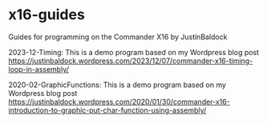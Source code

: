# x16-guides
Guides for programming on the Commander X16 by JustinBaldock

2023-12-Timing: This is a demo program based on my Wordpress blog post
https://justinbaldock.wordpress.com/2023/12/07/commander-x16-timing-loop-in-assembly/

2020-02-GraphicFunctions: This is a demo program based on my Wordpress blog post https://justinbaldock.wordpress.com/2020/01/30/commander-x16-introduction-to-graphic-put-char-function-using-assembly/
